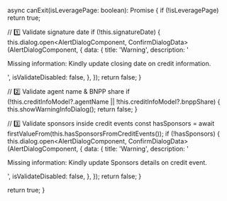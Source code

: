 async canExit(isLeveragePage: boolean): Promise<boolean> {
  if (!isLeveragePage) return true;

  // 1️⃣ Validate signature date
  if (!this.signatureDate) {
    this.dialog.open<AlertDialogComponent, ConfirmDialogData>(AlertDialogComponent, {
      data: {
        title: 'Warning',
        description: '<p>Missing information: Kindly update closing date on credit information.</p>',
        isValidateDisabled: false,
      },
    });
    return false;
  }

  // 2️⃣ Validate agent name & BNPP share
  if (!this.creditInfoModel?.agentName || !this.creditInfoModel?.bnppShare) {
    this.showWarningInfoDialog();
    return false;
  }

  // 3️⃣ Validate sponsors inside credit events
  const hasSponsors = await firstValueFrom(this.hasSponsorsFromCreditEvents());
  if (!hasSponsors) {
    this.dialog.open<AlertDialogComponent, ConfirmDialogData>(AlertDialogComponent, {
      data: {
        title: 'Warning',
        description: '<p>Missing information: Kindly update Sponsors details on credit event.</p>',
        isValidateDisabled: false,
      },
    });
    return false;
  }

  return true;
}
